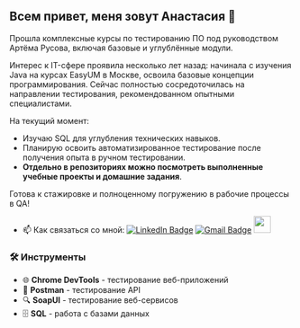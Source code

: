 ## Всем привет, меня зовут Анастасия 👋

Прошла комплексные курсы по тестированию ПО под руководством Артёма Русова, включая базовые и углублённые модули. 

Интерес к IT-сфере проявила несколько лет назад: начинала с изучения Java на курсах EasyUM в Москве, освоила базовые концепции программирования. Сейчас полностью сосредоточилась на направлении тестирования, рекомендованном опытными специалистами.

На текущий момент:
- Изучаю SQL для углубления технических навыков.
- Планирую освоить автоматизированное тестирование после получения опыта в ручном тестировании.
- **Отдельно в репозиториях можно посмотреть выполненные учебные проекты и домашние задания**.

Готова к стажировке и полноценному погружению в рабочие процессы в QA!

- 📫 Как связаться со мной: [![LinkedIn Badge](https://img.shields.io/badge/-@LinkedIn-blue?style=flat&logo=LinkedIn&logoColor=white)](https://www.linkedin.com/in/anastasiya-petukhova) [![Gmail Badge](https://img.shields.io/badge/-Gmail-red?style=flat&logo=Gmail&logoColor=white)](mailto:anastasiapetukhovaa19@gmail.com) [<img src="https://img.icons8.com/color/48/000000/telegram-app--v1.png" width="30" height="30"/>](https://t.me/anastasiapetukhovaa)

### 🛠️ Инструменты

- 🌐 **Chrome DevTools** - тестирование веб-приложений
- 📡 **Postman** - тестирование API
- 🔍 **SoapUI** - тестирование веб-сервисов
- 🗄️ **SQL** - работа с базами данных
